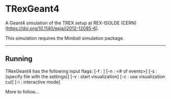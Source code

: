 # TRexGeant4

A Geant4 simulation of the TREX setup at REX-ISOLDE (CERN) (https://doi.org/10.1140/epja/i2012-12085-6).

This simulation requires the Miniball simulation package.

-----------------------------------------
Running
-----------------------------------------
TRexGeant4 has the following input flags:
        [-f <string>: <output filename>]
		  [-n <int   >: <# of events>]
		  [-s <string>: <settings file>                        (specify file with the settings)]
		  [-v         : start visualization]
		  [-c         : use visualization cut]
		  [-i         : interactive mode]
																
More to follow...

